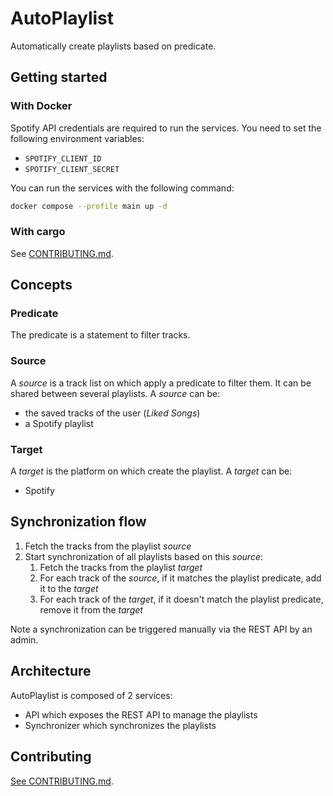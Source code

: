 # AutoPlaylist

Automatically create playlists based on predicate.

## Getting started

### With Docker

Spotify API credentials are required to run the services.
You need to set the following environment variables:
- `SPOTIFY_CLIENT_ID`
- `SPOTIFY_CLIENT_SECRET`

You can run the services with the following command:
```bash
docker compose --profile main up -d
```

### With cargo

See [CONTRIBUTING.md](CONTRIBUTING.md).

## Concepts

### Predicate

The predicate is a statement to filter tracks.

### Source

A *source* is a track list on which apply a predicate to filter them. It can be shared between several playlists.
A *source* can be:
- the saved tracks of the user (*Liked Songs*)
- a Spotify playlist

### Target

A *target* is the platform on which create the playlist.
A *target* can be:
- Spotify

## Synchronization flow

1. Fetch the tracks from the playlist *source*
2. Start synchronization of all playlists based on this *source*:
   1. Fetch the tracks from the playlist *target*
   2. For each track of the *source*, if it matches the playlist predicate, add it to the *target*
   3. For each track of the *target*, if it doesn't match the playlist predicate, remove it from the *target*

Note a synchronization can be triggered manually via the REST API by an admin.

## Architecture

AutoPlaylist is composed of 2 services:
- API which exposes the REST API to manage the playlists
- Synchronizer which synchronizes the playlists

## Contributing

[See CONTRIBUTING.md](CONTRIBUTING.md).
